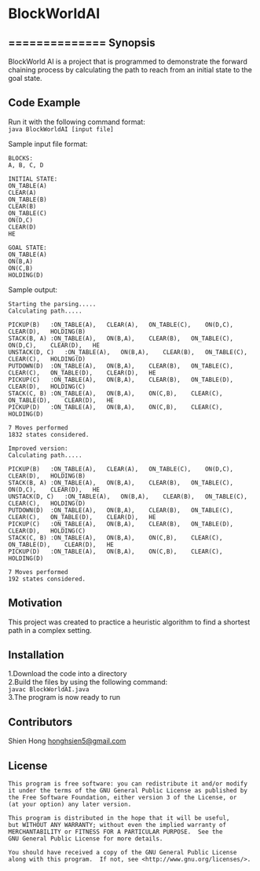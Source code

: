 # BlockWorldAI
==============
Synopsis
--------------

BlockWorld AI is a project that is programmed to demonstrate the forward chaining process by calculating the path to reach from an initial state to the goal state.


Code Example
--------------
	
Run it with the following command format:  
`java BlockWorldAI [input file]`

Sample input file format:  

	BLOCKS: 
	A, B, C, D

	INITIAL STATE:
	ON_TABLE(A)
	CLEAR(A)
	ON_TABLE(B)
	CLEAR(B)
	ON_TABLE(C)
	ON(D,C)
	CLEAR(D)
	HE

	GOAL STATE:
	ON_TABLE(A)
	ON(B,A)
	ON(C,B)
	HOLDING(D)
	
Sample output:  

	Starting the parsing.....
	Calculating path.....

	PICKUP(B)	:ON_TABLE(A),	CLEAR(A),	ON_TABLE(C),	ON(D,C),	CLEAR(D),	HOLDING(B)
	STACK(B, A)	:ON_TABLE(A),	ON(B,A),	CLEAR(B),	ON_TABLE(C),	ON(D,C),	CLEAR(D),	HE
	UNSTACK(D, C)	:ON_TABLE(A),	ON(B,A),	CLEAR(B),	ON_TABLE(C),	CLEAR(C),	HOLDING(D)
	PUTDOWN(D)	:ON_TABLE(A),	ON(B,A),	CLEAR(B),	ON_TABLE(C),	CLEAR(C),	ON_TABLE(D),	CLEAR(D),	HE
	PICKUP(C)	:ON_TABLE(A),	ON(B,A),	CLEAR(B),	ON_TABLE(D),	CLEAR(D),	HOLDING(C)
	STACK(C, B)	:ON_TABLE(A),	ON(B,A),	ON(C,B),	CLEAR(C),	ON_TABLE(D),	CLEAR(D),	HE
	PICKUP(D)	:ON_TABLE(A),	ON(B,A),	ON(C,B),	CLEAR(C),	HOLDING(D)

	7 Moves performed
	1832 states considered.

	Improved version:
	Calculating path.....

	PICKUP(B)	:ON_TABLE(A),	CLEAR(A),	ON_TABLE(C),	ON(D,C),	CLEAR(D),	HOLDING(B)
	STACK(B, A)	:ON_TABLE(A),	ON(B,A),	CLEAR(B),	ON_TABLE(C),	ON(D,C),	CLEAR(D),	HE
	UNSTACK(D, C)	:ON_TABLE(A),	ON(B,A),	CLEAR(B),	ON_TABLE(C),	CLEAR(C),	HOLDING(D)
	PUTDOWN(D)	:ON_TABLE(A),	ON(B,A),	CLEAR(B),	ON_TABLE(C),	CLEAR(C),	ON_TABLE(D),	CLEAR(D),	HE
	PICKUP(C)	:ON_TABLE(A),	ON(B,A),	CLEAR(B),	ON_TABLE(D),	CLEAR(D),	HOLDING(C)
	STACK(C, B)	:ON_TABLE(A),	ON(B,A),	ON(C,B),	CLEAR(C),	ON_TABLE(D),	CLEAR(D),	HE
	PICKUP(D)	:ON_TABLE(A),	ON(B,A),	ON(C,B),	CLEAR(C),	HOLDING(D)

	7 Moves performed
	192 states considered.

Motivation
--------------

This project was created to practice a heuristic algorithm to find a shortest path in a complex setting.

Installation
--------------

1.Download the code into a directory  
2.Build the files by using the following command:  
`javac BlockWorldAI.java`  
3.The program is now ready to run  

Contributors
--------------

Shien Hong			honghsien5@gmail.com

License
--------------

	This program is free software: you can redistribute it and/or modify
    it under the terms of the GNU General Public License as published by
    the Free Software Foundation, either version 3 of the License, or
    (at your option) any later version.

    This program is distributed in the hope that it will be useful,
    but WITHOUT ANY WARRANTY; without even the implied warranty of
    MERCHANTABILITY or FITNESS FOR A PARTICULAR PURPOSE.  See the
    GNU General Public License for more details.

    You should have received a copy of the GNU General Public License
    along with this program.  If not, see <http://www.gnu.org/licenses/>.
